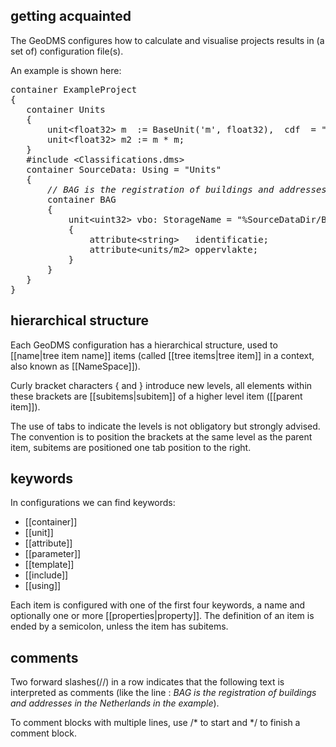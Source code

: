 ## getting acquainted

The GeoDMS configures how to calculate and visualise projects results in (a set of) configuration file(s).

An example is shown here:

<pre>
container ExampleProject
{
   container Units
   {
       unit&lt;float32&gt; m  := BaseUnit('m', float32),  cdf  = "Classifications/M3K/Classes";
       unit&lt;float32&gt; m2 := m * m;
   }
   #include &lt;Classifications.dms&gt;
   container SourceData: Using = "Units"
   {
       <I>// BAG is the registration of buildings and addresses in the Netherlands</I>
       container BAG
       {
           unit&lt;uint32> vbo: StorageName = "%SourceDataDir/BagSnapshot/20190101/vbo.fss"
           {
               attribute&lt;string&gt;   identificatie;
               attribute&lt;units/m2&gt; oppervlakte;
           }
       }
   }
}
</pre>

## hierarchical structure

Each GeoDMS configuration has a hierarchical structure, used to [[name|tree item name]] items (called [[tree items|tree item]] in a context, also known as [[NameSpace]]).

Curly bracket characters { and } introduce new levels, all elements within these brackets are [[subitems|subitem]] of a higher level item ([[parent item]]).

The use of tabs to indicate the levels is not obligatory but strongly advised. The convention is to position the brackets at the same level as the parent item, subitems are positioned one tab position to the right.

## keywords

In configurations we can find keywords:

- [[container]]
- [[unit]]
- [[attribute]]
- [[parameter]]
- [[template]]
- [[include]]
- [[using]]

Each item is configured with one of the first four keywords, a name and optionally one or more [[properties|property]]. The definition of an item is ended by a semicolon, unless the item has subitems.

## comments

Two forward slashes(//) in a row indicates that the following text is interpreted as comments (like the line : _BAG is the registration of buildings and addresses in the Netherlands in the example_).

To comment blocks with multiple lines, use /\* to start and \*/ to finish a comment block.